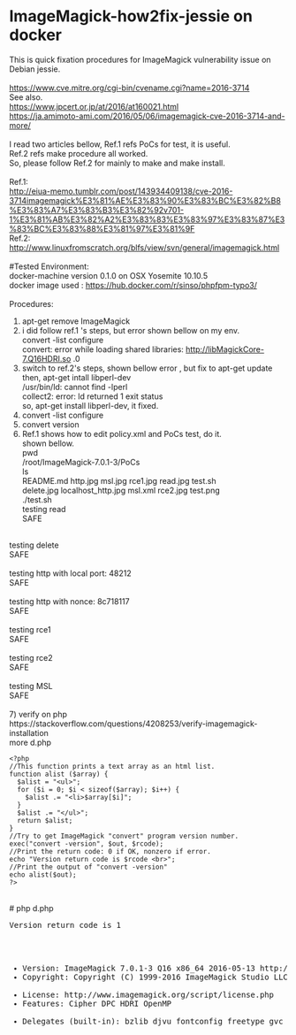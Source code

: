 # ImageMagick-how2fix-jessie on docker
This is quick fixation procedures for ImageMagick vulnerability issue on Debian jessie.<BR>
<BR>
https://www.cve.mitre.org/cgi-bin/cvename.cgi?name=2016-3714<BR>
See also.<BR>
https://www.jpcert.or.jp/at/2016/at160021.html<BR>
https://ja.amimoto-ami.com/2016/05/06/imagemagick-cve-2016-3714-and-more/<BR>
<BR>
I read two articles bellow, Ref.1 refs PoCs for test, it is useful.<BR>
Ref.2 refs make procedure all worked.<BR>
So, please follow Ref.2 for mainly to make and make install.<BR>
<BR>
Ref.1:<BR>
http://eiua-memo.tumblr.com/post/143934409138/cve-2016-3714imagemagick%E3%81%AE%E3%83%90%E3%83%BC%E3%82%B8%E3%83%A7%E3%83%B3%E3%82%92v701-1%E3%81%AB%E3%82%A2%E3%83%83%E3%83%97%E3%83%87%E3%83%BC%E3%83%88%E3%81%97%E3%81%9F <BR>
Ref.2:<BR>
http://www.linuxfromscratch.org/blfs/view/svn/general/imagemagick.html <BR>
<BR>
#Tested Environment:<BR>
docker-machine version 0.1.0 on OSX Yosemite 10.10.5<BR>
docker image used : https://hub.docker.com/r/sinso/phpfpm-typo3/<BR>
<BR>
Procedures:<BR>
1) apt-get remove ImageMagick<BR>
2) i did follow ref.1 's steps, but error shown bellow on my env.<BR>
convert -list configure<BR>
convert: error while loading shared libraries: http://libMagickCore-7.Q16HDRI.so .0 <BR>
3) switch to ref.2's steps, shown bellow error , but fix to apt-get update then, apt-get intall libperl-dev<BR>
/usr/bin/ld: cannot find -lperl<BR>
collect2: error: ld returned 1 exit status<BR>
so, apt-get install libperl-dev, it fixed.<BR>
4) convert -list configure<BR>
5) convert version<BR>
6) Ref.1 shows how to edit policy.xml and PoCs test, do it.<BR>
shown bellow.<BR>
pwd<BR>
/root/ImageMagick-7.0.1-3/PoCs<BR>
ls<BR>
README.md   http.jpg		msl.jpg  rce1.jpg  read.jpg  test.sh<BR>
delete.jpg  localhost_http.jpg	msl.xml  rce2.jpg  test.png<BR>
./test.sh<BR>
testing read<BR>
SAFE<BR>
<BR>
testing delete<BR>
SAFE<BR>
<BR>
testing http with local port: 48212<BR>
SAFE<BR>
<BR>
testing http with nonce: 8c718117<BR>
SAFE<BR>
<BR>
testing rce1<BR>
SAFE<BR>
<BR>
testing rce2<BR>
SAFE<BR>
<BR>
testing MSL<BR>
SAFE<BR>
<BR>
7) verify on php<BR>
https://stackoverflow.com/questions/4208253/verify-imagemagick-installation<BR>
more d.php<BR>

    <?php
    //This function prints a text array as an html list.
    function alist ($array) {  
      $alist = "<ul>";
      for ($i = 0; $i < sizeof($array); $i++) {
        $alist .= "<li>$array[$i]";
      }
      $alist .= "</ul>";
      return $alist;
    }
    //Try to get ImageMagick "convert" program version number.
    exec("convert -version", $out, $rcode);
    //Print the return code: 0 if OK, nonzero if error.
    echo "Version return code is $rcode <br>";
    //Print the output of "convert -version"
    echo alist($out);
    ?>
<BR># php d.php<BR>
<pre>
Version return code is 1 <br>
<ul>
 <li>Version: ImageMagick 7.0.1-3 Q16 x86_64 2016-05-13 http://www.imagemagick.org<li>Copyright: Copyright (C) 1999-2016 ImageMagick Studio LLC
 <li>License: http://www.imagemagick.org/script/license.php<li>Features: Cipher DPC HDRI OpenMP
 <li>Delegates (built-in): bzlib djvu fontconfig freetype gvc jbig jng jpeg lcms lqr lzma openexr png tiff wmf x xml zlib
</ul>
</pre>
 
